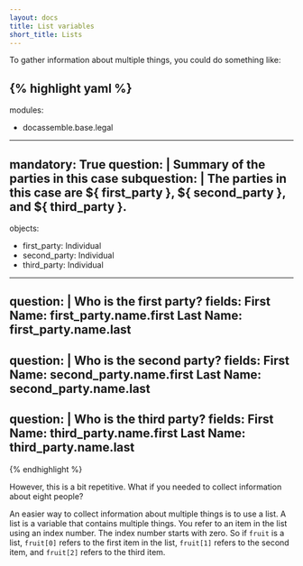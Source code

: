 ```yaml
---
layout: docs
title: List variables
short_title: Lists
---
```


To gather information about multiple things, you could do something
like:

{% highlight yaml %}
---
modules:
  - docassemble.base.legal
---
mandatory: True
question: |
  Summary of the parties in this case
subquestion: |
  The parties in this case are ${ first_party }, ${ second_party },
  and ${ third_party }.
---
objects:
  - first_party: Individual
  - second_party: Individual
  - third_party: Individual
---
question: |
  Who is the first party?
fields:
  First Name: first_party.name.first
  Last Name: first_party.name.last
---
question: |
  Who is the second party?
fields:
  First Name: second_party.name.first
  Last Name: second_party.name.last
---
question: |
  Who is the third party?
fields:
  First Name: third_party.name.first
  Last Name: third_party.name.last
---
{% endhighlight %}

However, this is a bit repetitive.  What if you needed to collect
information about eight people?

An easier way to collect information about multiple things is to use a
list.  A list is a variable that contains multiple things.  You refer
to an item in the list using an index number.  The index number starts
with zero.  So if `fruit` is a list, `fruit[0]` refers to the first
item in the list, `fruit[1]` refers to the second item, and `fruit[2]`
refers to the third item.




